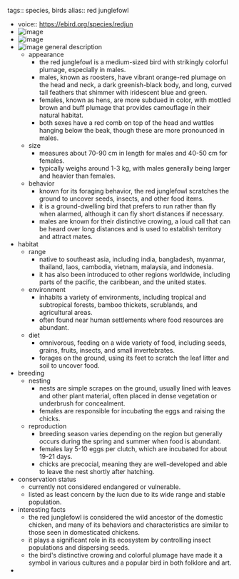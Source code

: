 tags:: species, birds
alias:: red junglefowl

- voice:: https://ebird.org/species/redjun
- ![image](https://ipfs.io/ipfs/QmeLJsNYthCcpAEpTLD3XRCXLjcoe4mnYZYEVAHTJKMiDS)
- ![image](https://ipfs.io/ipfs/QmZ5icUBssKYPSvaKkXX74JDusswUMKxehjAE6Lg9YtJLa)
- ![image](https://ipfs.io/ipfs/QmNvWinDUhj7gyg9uQuhk6QDaFmWWxjqFwUHpawsG7GoCu)
  general description
	- appearance
		- the red junglefowl is a medium-sized bird with strikingly colorful plumage, especially in males.
		- males, known as roosters, have vibrant orange-red plumage on the head and neck, a dark greenish-black body, and long, curved tail feathers that shimmer with iridescent blue and green.
		- females, known as hens, are more subdued in color, with mottled brown and buff plumage that provides camouflage in their natural habitat.
		- both sexes have a red comb on top of the head and wattles hanging below the beak, though these are more pronounced in males.
	- size
		- measures about 70-90 cm in length for males and 40-50 cm for females.
		- typically weighs around 1-3 kg, with males generally being larger and heavier than females.
	- behavior
		- known for its foraging behavior, the red junglefowl scratches the ground to uncover seeds, insects, and other food items.
		- it is a ground-dwelling bird that prefers to run rather than fly when alarmed, although it can fly short distances if necessary.
		- males are known for their distinctive crowing, a loud call that can be heard over long distances and is used to establish territory and attract mates.
- habitat
	- range
		- native to southeast asia, including india, bangladesh, myanmar, thailand, laos, cambodia, vietnam, malaysia, and indonesia.
		- it has also been introduced to other regions worldwide, including parts of the pacific, the caribbean, and the united states.
	- environment
		- inhabits a variety of environments, including tropical and subtropical forests, bamboo thickets, scrublands, and agricultural areas.
		- often found near human settlements where food resources are abundant.
	- diet
		- omnivorous, feeding on a wide variety of food, including seeds, grains, fruits, insects, and small invertebrates.
		- forages on the ground, using its feet to scratch the leaf litter and soil to uncover food.
- breeding
	- nesting
		- nests are simple scrapes on the ground, usually lined with leaves and other plant material, often placed in dense vegetation or underbrush for concealment.
		- females are responsible for incubating the eggs and raising the chicks.
	- reproduction
		- breeding season varies depending on the region but generally occurs during the spring and summer when food is abundant.
		- females lay 5-10 eggs per clutch, which are incubated for about 19-21 days.
		- chicks are precocial, meaning they are well-developed and able to leave the nest shortly after hatching.
- conservation status
	- currently not considered endangered or vulnerable.
	- listed as least concern by the iucn due to its wide range and stable population.
- interesting facts
	- the red junglefowl is considered the wild ancestor of the domestic chicken, and many of its behaviors and characteristics are similar to those seen in domesticated chickens.
	- it plays a significant role in its ecosystem by controlling insect populations and dispersing seeds.
	- the bird's distinctive crowing and colorful plumage have made it a symbol in various cultures and a popular bird in both folklore and art.
-